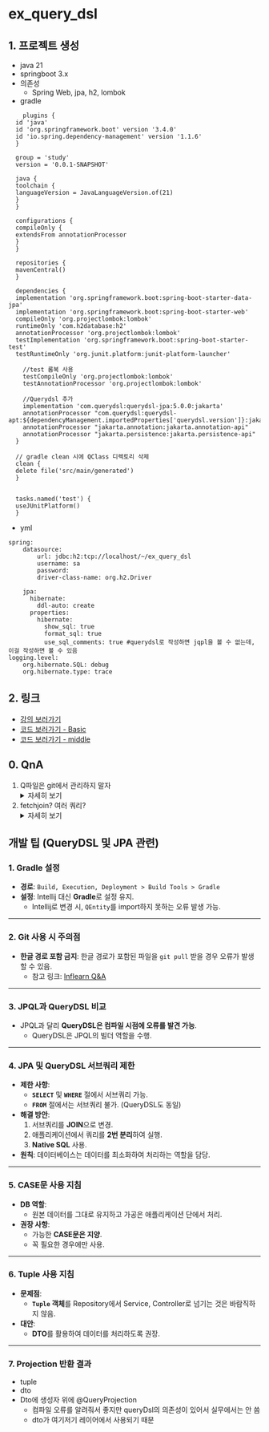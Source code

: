 # ex_query_dsl
## 1. 프로젝트 생성
- java 21
- springboot 3.x
- 의존성
  - Spring Web, jpa, h2, lombok
- gradle
```
    plugins {
  id 'java'
  id 'org.springframework.boot' version '3.4.0'
  id 'io.spring.dependency-management' version '1.1.6'
  }

  group = 'study'
  version = '0.0.1-SNAPSHOT'

  java {
  toolchain {
  languageVersion = JavaLanguageVersion.of(21)
  }
  }
  
  configurations {
  compileOnly {
  extendsFrom annotationProcessor
  }
  }
  
  repositories {
  mavenCentral()
  }
  
  dependencies {
  implementation 'org.springframework.boot:spring-boot-starter-data-jpa'
  implementation 'org.springframework.boot:spring-boot-starter-web'
  compileOnly 'org.projectlombok:lombok'
  runtimeOnly 'com.h2database:h2'
  annotationProcessor 'org.projectlombok:lombok'
  testImplementation 'org.springframework.boot:spring-boot-starter-test'
  testRuntimeOnly 'org.junit.platform:junit-platform-launcher'

    //test 롬복 사용
    testCompileOnly 'org.projectlombok:lombok'
    testAnnotationProcessor 'org.projectlombok:lombok'
	
    //Querydsl 추가
    implementation 'com.querydsl:querydsl-jpa:5.0.0:jakarta'
    annotationProcessor "com.querydsl:querydsl-apt:${dependencyManagement.importedProperties['querydsl.version']}:jakarta"
    annotationProcessor "jakarta.annotation:jakarta.annotation-api"
    annotationProcessor "jakarta.persistence:jakarta.persistence-api"
  }
  
  // gradle clean 시에 QClass 디렉토리 삭제
  clean {
  delete file('src/main/generated')
  }
  
  
  tasks.named('test') {
  useJUnitPlatform()
  }
```
- yml
```
spring:
    datasource:
        url: jdbc:h2:tcp://localhost/~/ex_query_dsl
        username: sa
        password:
        driver-class-name: org.h2.Driver

    jpa:
      hibernate:
        ddl-auto: create
      properties:
        hibernate:
          show_sql: true
          format_sql: true
          use_sql_comments: true #querydsl로 작성하면 jqpl을 볼 수 없는데, 이걸 작성하면 볼 수 있음
logging.level:
    org.hibernate.SQL: debug
    org.hibernate.type: trace
```

## 2. 링크
- [강의 보러가기](https://www.inflearn.com/course/querydsl-%EC%8B%A4%EC%A0%84/dashboard)   
- [코드 보러가기 - Basic](https://github.com/izzy80/ex_query_dsl/blob/main/src/test/java/study/ex_query_dsl/QuerydslBasicTest.java)
- [코드 보러가기 - middle](https://github.com/izzy80/ex_query_dsl/blob/main/src/test/java/study/ex_query_dsl/QuerydslMiddleTest.java)

## 0. QnA
1. Q파일은 git에서 관리하지 말자
   <details>
   <summary>자세히 보기</summary>
   이유: Q파일은 QueryDSL에 의해 자동 생성되며, 이를 Git에서 관리하면 충돌이 발생할 가능성이 높습니다.</br>
   참고 링크: <a href="https://www.inflearn.com/questions/875369" target="_blank">Inflearn Q&A</a>
   </details>
2. fetchjoin? 여러 쿼리?
    <details>
   <summary>자세히 보기</summary>
   이유 : 웹서버와 데이터베이스 서버가 서로 다른 원격지에 존재한다면 쿼리를 여러번 날리는 것보다 join 을 통해 한번에 조회하는 것이 효율적일 확률이 높습니다.</br>   
   애플리케이션 처리속도가 원격 통신속도보다 월등히 빠르기 때문입니다.
   참고 링크 : <a href="https://www.inflearn.com/questions/1213023" target="_blank">Inflearn Q&A</a>
   </details>

## 개발 팁 (QueryDSL 및 JPA 관련)
### 1. Gradle 설정
- **경로**: `Build, Execution, Deployment > Build Tools > Gradle`
- **설정**: Intellij 대신 **Gradle**로 설정 유지.
    - Intellij로 변경 시, `QEntity`를 import하지 못하는 오류 발생 가능.
---
### 2. Git 사용 시 주의점
- **한글 경로 포함 금지**: 한글 경로가 포함된 파일을 `git pull` 받을 경우 오류가 발생할 수 있음.
    - 참고 링크: [Inflearn Q&A](https://www.inflearn.com/questions/1116732)
---
### 3. JPQL과 QueryDSL 비교
- JPQL과 달리 **QueryDSL은 컴파일 시점에 오류를 발견 가능**.
    - QueryDSL은 JPQL의 빌더 역할을 수행.
---
### 4. JPA 및 QueryDSL 서브쿼리 제한
- **제한 사항**:
    - **`SELECT`** 및 **`WHERE`** 절에서 서브쿼리 가능.
    - **`FROM`** 절에서는 서브쿼리 불가. (QueryDSL도 동일)
- **해결 방안**:
    1. 서브쿼리를 **JOIN**으로 변경.
    2. 애플리케이션에서 쿼리를 **2번 분리**하여 실행.
    3. **Native SQL** 사용.
- **원칙**: 데이터베이스는 데이터를 최소화하여 처리하는 역할을 담당.
---
### 5. CASE문 사용 지침
- **DB 역할**:
    - 원본 데이터를 그대로 유지하고 가공은 애플리케이션 단에서 처리.
- **권장 사항**:
    - 가능한 **CASE문은 지양**.
    - 꼭 필요한 경우에만 사용.
---
### 6. Tuple 사용 지침
- **문제점**:
    - **`Tuple` 객체**를 Repository에서 Service, Controller로 넘기는 것은 바람직하지 않음.
- **대안**:
    - **DTO**를 활용하여 데이터를 처리하도록 권장.
---
### 7. Projection 반환 결과
- tuple
- dto
- Dto에 생성자 위에 @QueryProjection
  - 컴파일 오류를 알려줘서 좋지만 queryDsl의 의존성이 있어서 실무에서는 안 씀
  - dto가 여기저기 레이어에서 사용되기 때문